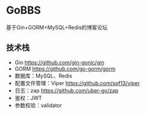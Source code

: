 # GoBBS
基于Gin+GORM+MySQL+Redis的博客论坛
## 技术栈
- Gin https://github.com/gin-gonic/gin
- GORM https://github.com/go-gorm/gorm
- 数据库：MySQL、Redis
- 配置文件管理：Viper https://github.com/spf13/viper
- 日志：zap https://github.com/uber-go/zap
- 鉴权：JWT
- 参数校验：validator
